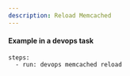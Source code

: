 ```yaml
---
description: Reload Memcached
---
```


#### Example in a devops task

    steps:
      - run: devops memcached reload
